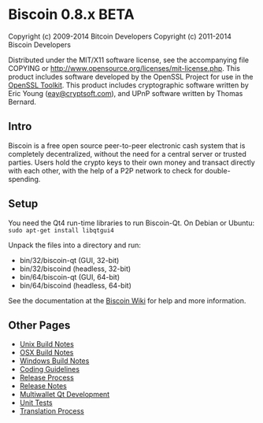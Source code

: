 Biscoin 0.8.x BETA
====================

Copyright (c) 2009-2014 Bitcoin Developers
Copyright (c) 2011-2014 Biscoin Developers

Distributed under the MIT/X11 software license, see the accompanying
file COPYING or http://www.opensource.org/licenses/mit-license.php.
This product includes software developed by the OpenSSL Project for use in the [OpenSSL Toolkit](http://www.openssl.org/). This product includes
cryptographic software written by Eric Young ([eay@cryptsoft.com](mailto:eay@cryptsoft.com)), and UPnP software written by Thomas Bernard.


Intro
---------------------
Biscoin is a free open source peer-to-peer electronic cash system that is
completely decentralized, without the need for a central server or trusted
parties.  Users hold the crypto keys to their own money and transact directly
with each other, with the help of a P2P network to check for double-spending.


Setup
---------------------
You need the Qt4 run-time libraries to run Biscoin-Qt. On Debian or Ubuntu:
	`sudo apt-get install libqtgui4`

Unpack the files into a directory and run:

- bin/32/biscoin-qt (GUI, 32-bit)
- bin/32/biscoind (headless, 32-bit)
- bin/64/biscoin-qt (GUI, 64-bit)
- bin/64/biscoind (headless, 64-bit)

See the documentation at the [Biscoin Wiki](http://biscoin.info)
for help and more information.


Other Pages
---------------------
- [Unix Build Notes](build-unix.md)
- [OSX Build Notes](build-osx.md)
- [Windows Build Notes](build-msw.md)
- [Coding Guidelines](coding.md)
- [Release Process](release-process.md)
- [Release Notes](release-notes.md)
- [Multiwallet Qt Development](multiwallet-qt.md)
- [Unit Tests](unit-tests.md)
- [Translation Process](translation_process.md)
